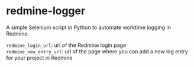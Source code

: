 # redmine-logger

A simple Selenium script in Python to automate worktime logging in Redmine.

`redmine_login_url`: url of the Redmine login page  
`redmine_new_entry_url`: url of the page where you can add a new log entry for your project in Redmine
